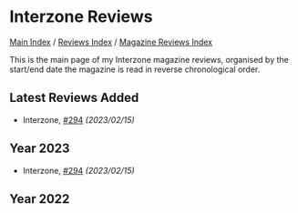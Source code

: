# Interzone Reviews

[Main Index](../../../README.md) / [Reviews Index](../../README.md) / [Magazine Reviews Index](../README.md)

This is the main page of my Interzone magazine reviews, organised by the start/end date the magazine is read in reverse chronological order.

## Latest Reviews Added
- Interzone, [#294](20230215-Interzone294.md) *(2023/02/15)*

## Year 2023
- Interzone, [#294](20230215-Interzone294.md) *(2023/02/15)*

## Year 2022
